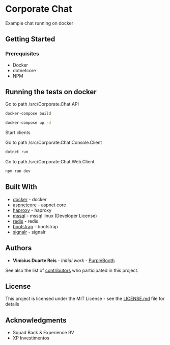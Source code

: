 # Corporate Chat

Example chat running on docker

## Getting Started

### Prerequisites

* Docker
* dotnetcore
* NPM

## Running the tests on docker

Go to path /src/Corporate.Chat.API

```bash
docker-compose build
```

```bash
docker-compose up -d
```

Start clients

Go to path /src/Corporate.Chat.Console.Client

```bash
dotnet run
```

Go to path /src/Corporate.Chat.Web.Client

```bash
npm run dev
```

## Built With

* [docker](https://www.docker.com) - docker
* [aspnetcore](https://docs.microsoft.com/pt-br/aspnet/core/) - aspnet core
* [haproxy](http://www.haproxy.org) - haproxy
* [mssql](https://www.microsoft.com/sql-server/sql-server-2017) - mssql linux (Developer License)
* [redis](https://redis.io) - redis
* [bootstrap](https://getbootstrap.com) - bootstrap
* [signalr](https://dotnet.microsoft.com/apps/aspnet/real-time) - signalr

## Authors

* **Vinícius Duarte Reis** - *Initial work* - [PurpleBooth](https://github.com/viniciusduartereis)

See also the list of [contributors](https://github.com/viniciusduartereis/Corporate-Chat//contributors) who participated in this project.

## License

This project is licensed under the MIT License - see the [LICENSE.md](LICENSE.md) file for details

## Acknowledgments

* Squad Back & Experience RV
* XP Investimentos
